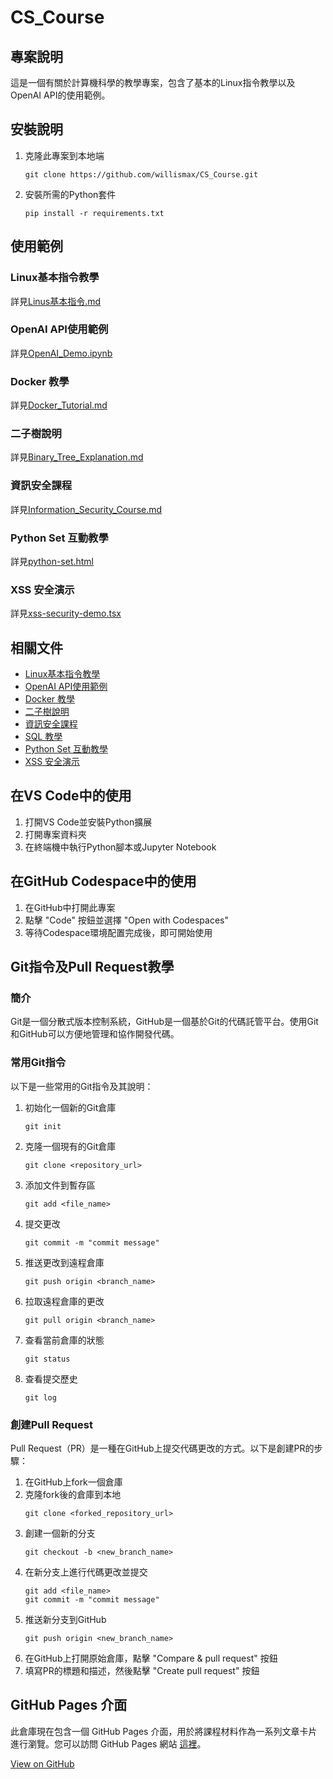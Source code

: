 # CS_Course

## 專案說明
這是一個有關於計算機科學的教學專案，包含了基本的Linux指令教學以及OpenAI API的使用範例。

## 安裝說明
1. 克隆此專案到本地端
   ```shell
   git clone https://github.com/willismax/CS_Course.git
   ```
2. 安裝所需的Python套件
   ```shell
   pip install -r requirements.txt
   ```

## 使用範例
### Linux基本指令教學
詳見[Linus基本指令.md](Linus基本指令.md)

### OpenAI API使用範例
詳見[OpenAI_Demo.ipynb](OpenAI_Demo.ipynb)

### Docker 教學
詳見[Docker_Tutorial.md](Docker_Tutorial.md)

### 二子樹說明
詳見[Binary_Tree_Explanation.md](Binary_Tree_Explanation.md)

### 資訊安全課程
詳見[Information_Security_Course.md](Information_Security_Course.md)

### Python Set 互動教學
詳見[python-set.html](python-set.html)

### XSS 安全演示
詳見[xss-security-demo.tsx](xss-security-demo.tsx)

## 相關文件
- [Linux基本指令教學](Linus基本指令.md)
- [OpenAI API使用範例](OpenAI_Demo.ipynb)
- [Docker 教學](Docker_Tutorial.md)
- [二子樹說明](Binary_Tree_Explanation.md)
- [資訊安全課程](Information_Security_Course.md)
- [SQL 教學](SQL_Tutorial.md)
- [Python Set 互動教學](python-set.html)
- [XSS 安全演示](xss-security-demo.tsx)

## 在VS Code中的使用
1. 打開VS Code並安裝Python擴展
2. 打開專案資料夾
3. 在終端機中執行Python腳本或Jupyter Notebook

## 在GitHub Codespace中的使用
1. 在GitHub中打開此專案
2. 點擊 "Code" 按鈕並選擇 "Open with Codespaces"
3. 等待Codespace環境配置完成後，即可開始使用

## Git指令及Pull Request教學

### 簡介
Git是一個分散式版本控制系統，GitHub是一個基於Git的代碼託管平台。使用Git和GitHub可以方便地管理和協作開發代碼。

### 常用Git指令
以下是一些常用的Git指令及其說明：

1. 初始化一個新的Git倉庫
   ```shell
   git init
   ```

2. 克隆一個現有的Git倉庫
   ```shell
   git clone <repository_url>
   ```

3. 添加文件到暫存區
   ```shell
   git add <file_name>
   ```

4. 提交更改
   ```shell
   git commit -m "commit message"
   ```

5. 推送更改到遠程倉庫
   ```shell
   git push origin <branch_name>
   ```

6. 拉取遠程倉庫的更改
   ```shell
   git pull origin <branch_name>
   ```

7. 查看當前倉庫的狀態
   ```shell
   git status
   ```

8. 查看提交歷史
   ```shell
   git log
   ```

### 創建Pull Request
Pull Request（PR）是一種在GitHub上提交代碼更改的方式。以下是創建PR的步驟：

1. 在GitHub上fork一個倉庫
2. 克隆fork後的倉庫到本地
   ```shell
   git clone <forked_repository_url>
   ```
3. 創建一個新的分支
   ```shell
   git checkout -b <new_branch_name>
   ```
4. 在新分支上進行代碼更改並提交
   ```shell
   git add <file_name>
   git commit -m "commit message"
   ```
5. 推送新分支到GitHub
   ```shell
   git push origin <new_branch_name>
   ```
6. 在GitHub上打開原始倉庫，點擊 "Compare & pull request" 按鈕
7. 填寫PR的標題和描述，然後點擊 "Create pull request" 按鈕

## GitHub Pages 介面

此倉庫現在包含一個 GitHub Pages 介面，用於將課程材料作為一系列文章卡片進行瀏覽。您可以訪問 GitHub Pages 網站 [這裡](https://willismax.github.io/CS_Course/)。

<a href="https://github.com/willismax/CS_Course" class="btn btn-primary">View on GitHub</a>
